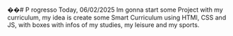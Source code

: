��#   P r o g r e s s o 
 Today, 06/02/2025 Im gonna start some Project with my curriculum, my idea is create some Smart Curriculum using HTMl, CSS and JS, with boxes with infos of my studies, my leisure and my sports.
 
